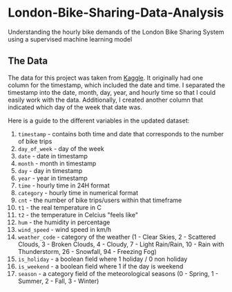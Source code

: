 # London-Bike-Sharing-Data-Analysis
Understanding the hourly bike demands of the London Bike Sharing System using a supervised machine learning model

## The Data
The data for this project was taken from [Kaggle](https://www.kaggle.com/datasets/hmavrodiev/london-bike-sharing-dataset). It originally had one column for the timestamp,
which included the date and time. I separated the timestamp into the date, month, day, year, and hourly time so that I could easily work with the data. 
Additionally, I created another column that indicated which day of the week that date was. 

Here is a guide to the different variables in the updated dataset:
1. `timestamp` - contains both time and date that corresponds to the number of bike trips 
2. `day_of_week` - day of the week
3. `date` - date in timestamp
4. `month` - month in timestamp
5. `day` - day in timestamp
6. `year` - year in timestamp
7. `time` - hourly time in 24H format
8. `category` - hourly time in numerical format
9. `cnt` - the number of bike trips/users within that timeframe
10. `t1` - the real temperature in C
11. `t2` - the temperature in Celcius "feels like"
12. `hum` - the humidity in percentage
13. `wind_speed` - wind speed in km/h
14. `weather_code` - category of the weather (1 - Clear Skies, 2 - Scattered Clouds, 3 - Broken Clouds, 4 - Cloudy, 7 - Light Rain/Rain, 10 - Rain with Thunderstorm,
26 - Snowfall, 94 - Freezing Fog)
15. `is_holiday` - a boolean field where 1 holiday / 0 non holiday
16. `is_weekend` - a boolean field where 1 if the day is weekend
17. `season` - a category field of the meteorological seasons (0 - Spring, 1 - Summer, 2 - Fall, 3 - Winter)
